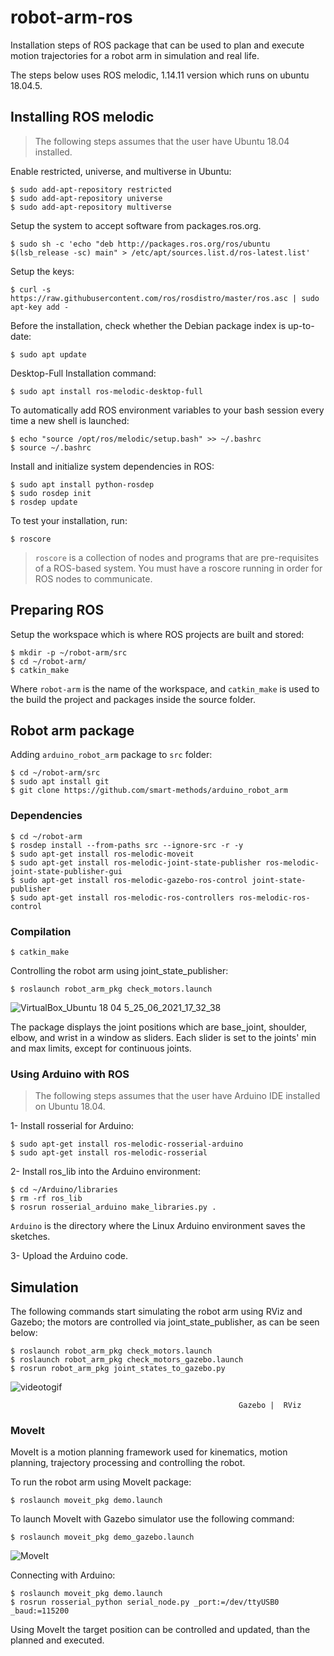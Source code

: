 # robot-arm-ros
Installation steps of ROS package that can be used to plan and execute motion trajectories for a robot arm in simulation and real life.

The steps below uses ROS melodic, 1.14.11 version which runs on ubuntu 18.04.5.


## Installing ROS melodic
> The following steps assumes that the user have Ubuntu 18.04 installed.


Enable restricted, universe, and multiverse in Ubuntu:
``` 
$ sudo add-apt-repository restricted
$ sudo add-apt-repository universe
$ sudo add-apt-repository multiverse
```

Setup the system to accept software from packages.ros.org.
```
$ sudo sh -c 'echo "deb http://packages.ros.org/ros/ubuntu $(lsb_release -sc) main" > /etc/apt/sources.list.d/ros-latest.list'
```

Setup the keys:
```
$ curl -s https://raw.githubusercontent.com/ros/rosdistro/master/ros.asc | sudo apt-key add -
```

Before the installation, check whether the Debian package index is up-to-date:
```
$ sudo apt update
```

Desktop-Full Installation command:
```
$ sudo apt install ros-melodic-desktop-full
```

To automatically add ROS environment variables to your bash session every time a new shell is launched:
```
$ echo "source /opt/ros/melodic/setup.bash" >> ~/.bashrc
$ source ~/.bashrc
```

Install and initialize system dependencies in ROS:
```
$ sudo apt install python-rosdep
$ sudo rosdep init
$ rosdep update
```

To test your installation, run:
```
$ roscore
```
> `roscore` is a collection of nodes and programs that are pre-requisites of a ROS-based system. You must have a roscore running in order for ROS nodes to communicate. 

## Preparing ROS
Setup the workspace which is where ROS projects are built and stored:
```
$ mkdir -p ~/robot-arm/src
$ cd ~/robot-arm/
$ catkin_make
```
Where `robot-arm` is the name of the workspace, and `catkin_make` is used to the build the project and packages inside the source folder.

## Robot arm package  
Adding `arduino_robot_arm` package to `src` folder:
```
$ cd ~/robot-arm/src
$ sudo apt install git
$ git clone https://github.com/smart-methods/arduino_robot_arm 
```

### Dependencies 
```
$ cd ~/robot-arm
$ rosdep install --from-paths src --ignore-src -r -y
$ sudo apt-get install ros-melodic-moveit
$ sudo apt-get install ros-melodic-joint-state-publisher ros-melodic-joint-state-publisher-gui
$ sudo apt-get install ros-melodic-gazebo-ros-control joint-state-publisher
$ sudo apt-get install ros-melodic-ros-controllers ros-melodic-ros-control
```
### Compilation 
```
$ catkin_make
```

Controlling the robot arm using joint_state_publisher:
```
$ roslaunch robot_arm_pkg check_motors.launch
```
![VirtualBox_Ubuntu 18 04 5_25_06_2021_17_32_38](https://user-images.githubusercontent.com/52850659/123443032-2f6c1300-d5de-11eb-8c8f-144e80d8aaf2.png)

The package displays the joint positions which are base_joint, shoulder, elbow, and wrist in a window as sliders. Each slider is set to the joints' min and max limits, except for continuous joints. 


### Using Arduino with ROS
> The following steps assumes that the user have Arduino IDE installed on Ubuntu 18.04.

1- Install rosserial for Arduino:
```
$ sudo apt-get install ros-melodic-rosserial-arduino
$ sudo apt-get install ros-melodic-rosserial
```

2- Install ros_lib into the Arduino environment:
```
$ cd ~/Arduino/libraries
$ rm -rf ros_lib
$ rosrun rosserial_arduino make_libraries.py .
```
`Arduino` is the directory where the Linux Arduino environment saves the sketches.

3- Upload the Arduino code.

## Simulation

The following commands start simulating the robot arm using RViz and Gazebo; the motors are controlled via joint_state_publisher, as can be seen below:
```
$ roslaunch robot_arm_pkg check_motors.launch
$ roslaunch robot_arm_pkg check_motors_gazebo.launch
$ rosrun robot_arm_pkg joint_states_to_gazebo.py
```

![videotogif](https://user-images.githubusercontent.com/52850659/123521175-ccea4400-d6bd-11eb-88de-6c262bd43f35.gif)

                                                       Gazebo |  RViz
                                                          
### MoveIt
MoveIt is a motion planning framework used for kinematics, motion planning, trajectory processing and controlling the robot.

To run the robot arm using MoveIt package:
```
$ roslaunch moveit_pkg demo.launch
```

To launch MoveIt with Gazebo simulator use the following command:
```
$ roslaunch moveit_pkg demo_gazebo.launch
```

![MoveIt](https://user-images.githubusercontent.com/52850659/123521641-a4177e00-d6c0-11eb-924c-b0c5d289972c.png)

Connecting with Arduino:
```
$ roslaunch moveit_pkg demo.launch
$ rosrun rosserial_python serial_node.py _port:=/dev/ttyUSB0 _baud:=115200
```

Using MoveIt the target position can be controlled and updated, than the planned and executed.

